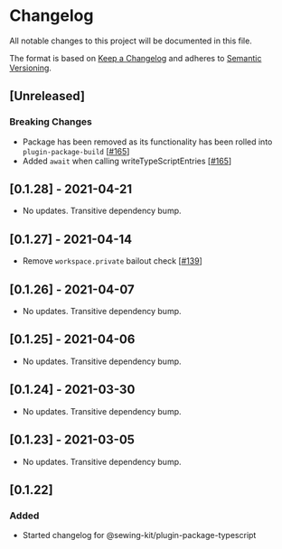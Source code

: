 # Changelog

All notable changes to this project will be documented in this file.

The format is based on [Keep a Changelog](http://keepachangelog.com/en/1.0.0/)
and adheres to [Semantic Versioning](http://semver.org/spec/v2.0.0.html).

## [Unreleased]

### Breaking Changes

- Package has been removed as its functionality has been rolled into `plugin-package-build` [[#165](https://github.com/Shopify/sewing-kit-next/pull/165)]
- Added `await` when calling writeTypeScriptEntries [[#165](https://github.com/Shopify/sewing-kit-next/pull/165)]

## [0.1.28] - 2021-04-21

- No updates. Transitive dependency bump.

## [0.1.27] - 2021-04-14

- Remove `workspace.private` bailout check [[#139](https://github.com/Shopify/sewing-kit-next/pull/139)]

## [0.1.26] - 2021-04-07

- No updates. Transitive dependency bump.

## [0.1.25] - 2021-04-06

- No updates. Transitive dependency bump.

## [0.1.24] - 2021-03-30

- No updates. Transitive dependency bump.

## [0.1.23] - 2021-03-05

- No updates. Transitive dependency bump.

## [0.1.22]

### Added

- Started changelog for @sewing-kit/plugin-package-typescript
